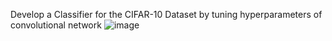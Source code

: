 Develop a Classifier for the CIFAR-10 Dataset by tuning hyperparameters of convolutional network
![image](https://user-images.githubusercontent.com/81671425/125600736-18dc8777-c875-4f6b-9d02-9cd799f2bd30.png)
